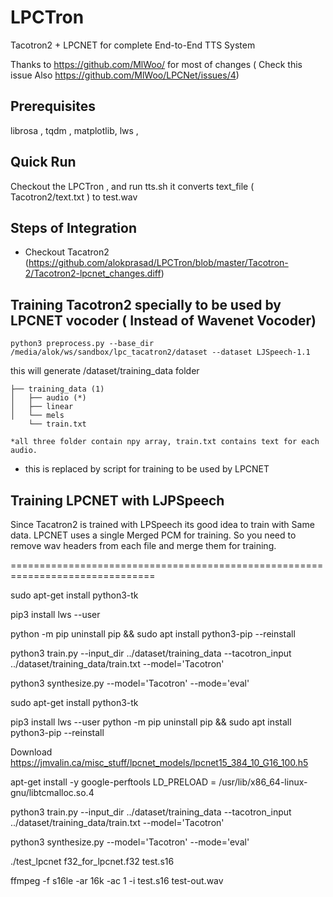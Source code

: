 # LPCTron
Tacotron2 + LPCNET for complete End-to-End TTS System

Thanks to https://github.com/MlWoo/ for most of changes
( Check this issue Also https://github.com/MlWoo/LPCNet/issues/4)

## Prerequisites
librosa , tqdm , matplotlib, lws , 

## Quick Run

Checkout the LPCTron , and run tts.sh it converts text_file ( Tacotron2/text.txt ) to test.wav 


## Steps of Integration

* Checkout Tacatron2 (https://github.com/alokprasad/LPCTron/blob/master/Tacotron-2/Tacotron2-lpcnet_changes.diff)



## Training Tacotron2 specially to be used by LPCNET vocoder ( Instead of Wavenet Vocoder)

```
python3 preprocess.py --base_dir /media/alok/ws/sandbox/lpc_tacatron2/dataset --dataset LJSpeech-1.1
```

this will generate /dataset/training_data folder 

```
├── training_data (1)
│   ├── audio (*)
│   ├── linear
│   └── mels
    └── train.txt

*all three folder contain npy array, train.txt contains text for each audio.
```
* this is replaced by script for training to be used by LPCNET

## Training LPCNET with LJPSpeech
Since Tacatron2 is trained with LPSpeech its good idea to train with Same data. LPCNET uses a single Merged PCM 
for training. So you need to remove wav headers from each file and merge them for training.

===============================================================================


sudo apt-get install python3-tk 

pip3 install lws --user

python -m pip uninstall pip && sudo apt install python3-pip --reinstall


python3 train.py --input_dir ../dataset/training_data --tacotron_input ../dataset/training_data/train.txt --model='Tacotron'

python3 synthesize.py --model='Tacotron' --mode='eval'


sudo apt-get install python3-tk 

pip3 install lws --user
python -m pip uninstall pip && sudo apt install python3-pip --reinstall

Download
https://jmvalin.ca/misc_stuff/lpcnet_models/lpcnet15_384_10_G16_100.h5

apt-get install -y google-perftools
LD_PRELOAD = /usr/lib/x86_64-linux-gnu/libtcmalloc.so.4

python3 train.py --input_dir ../dataset/training_data --tacotron_input ../dataset/training_data/train.txt --model='Tacotron'

python3 synthesize.py --model='Tacotron' --mode='eval'

./test_lpcnet f32_for_lpcnet.f32 test.s16

ffmpeg -f s16le -ar 16k -ac 1 -i test.s16 test-out.wav



